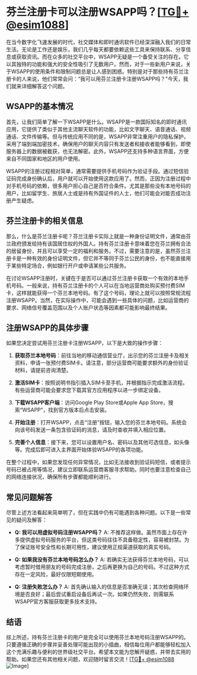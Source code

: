 # 芬兰注册卡可以注册WSAPP吗？[[TG💪+ @esim1088](https://t.me/s/esim1088)]

在当今数字化飞速发展的时代，社交媒体和即时通讯软件已经深深融入我们的日常生活。无论是工作还是娱乐，我们几乎每天都要依赖这些工具来保持联系、分享信息或获取资讯。而在众多的社交平台中，WSAPP无疑是一个备受关注的存在。它以其独特的功能和强大的安全性吸引了无数用户。然而，对于一些新用户来说，关于WSAPP的使用条件和限制问题总是让人感到困惑。特别是对于那些持有芬兰注册卡的人来说，他们常常会问：“我可以用芬兰注册卡注册WSAPP吗？”今天，我们就来详细解答这个问题。

## WSAPP的基本情况

首先，让我们简单了解一下WSAPP是什么。WSAPP是一款国际知名的即时通讯应用，它提供了类似于其他主流聊天软件的功能，比如文字聊天、语音通话、视频通话、文件传输等。但与传统应用不同的是，WSAPP非常注重用户的隐私保护，采用了端到端加密技术，确保用户的聊天内容只有发送者和接收者能够看到，即使服务器上的数据被截获，也无法解密。此外，WSAPP还支持多种语言界面，方便来自不同国家和地区的用户使用。

WSAPP的注册过程相对简单，通常需要提供手机号码作为验证手段。通过短信验证码完成身份确认后，用户就可以开始使用这款应用了。然而，正因为注册过程中对手机号码的依赖，很多用户担心自己是否符合条件。尤其是那些没有本地号码的用户，比如留学生、旅居人士或是持有外国证件的人士，他们可能会对能否成功注册产生疑虑。

## 芬兰注册卡的相关信息

那么，什么是芬兰注册卡呢？芬兰注册卡实际上就是一种身份证明文件，通常由芬兰政府颁发给持有该国居住权的外国人。持有芬兰注册卡意味着您在芬兰拥有合法的居留身份，并且可以享受一定的福利和服务。不过，需要注意的是，虽然芬兰注册卡是一种有效的身份证明文件，但它并不等同于芬兰公民的身份，也不能直接用于某些特定场合，例如银行开户或申请某些公共服务。

在讨论WSAPP注册时，关键在于是否可以通过芬兰注册卡获取一个有效的本地手机号码。一般来说，持有芬兰注册卡的个人可以在当地运营商处购买预付费SIM卡，这样就能获得一个芬兰本地号码。有了这个号码，理论上就可以按照常规流程注册WSAPP。当然，在实际操作中，可能会遇到一些具体的问题，比如运营商的要求、网络信号覆盖范围以及个人账户状态等因素都可能影响最终结果。

## 注册WSAPP的具体步骤

如果您决定尝试用芬兰注册卡注册WSAPP，以下是大致的操作步骤：

1. **获取芬兰本地号码**：前往当地的移动通信营业厅，出示您的芬兰注册卡及相关资料，申请一张预付费SIM卡。请注意，部分运营商可能要求额外的身份验证材料，请提前咨询清楚。
   
2. **激活SIM卡**：按照说明书指引插入SIM卡至手机，并根据指示完成激活流程。有些运营商可能会要求您下载其官方应用程序以进一步绑定设备。

3. **下载WSAPP客户端**：访问Google Play Store或Apple App Store，搜索“WSAPP”，找到官方版本后点击安装。

4. **开始注册**：打开WSAPP，点击“注册”按钮，输入您的芬兰本地号码。系统会向该号码发送一条包含验证码的消息，请及时查收并填入相应位置。

5. **完善个人信息**：接下来，您可以设置用户名、密码以及其他可选信息，如头像等。完成后即可进入主界面开始体验WSAPP的各项功能。

在整个过程中，如果您发现任何异常情况，比如无法接收到验证码短信，或者提示号码已被占用等情况，建议立即联系运营商客服寻求帮助。同时也要注意检查自己的网络连接状况，确保所有步骤都能顺利进行。

## 常见问题解答

尽管上述方法看起来简单明了，但在实践中仍有可能遇到各种问题。以下是一些常见的疑问及解答：

- **Q: 我可以用虚拟号码注册WSAPP吗？**
  A: 不推荐这样做。虽然市面上存在许多提供虚拟号码服务的平台，但这类号码往往不具备稳定性，容易被封禁。为了保证账号安全性和长期可用性，建议使用正规渠道获取的真实号码。

- **Q: 如果我没有芬兰本地号码怎么办？**
  A: 若确实无法获得芬兰本地号码，可以考虑暂时借用朋友的号码完成注册，之后再更换为自己的号码。不过这种方式存在一定风险，最好仅限短期使用。

- **Q: 注册失败怎么办？**
  A: 首先确认输入的信息是否准确无误；其次检查网络环境是否良好；最后尝试重启设备后再试一次。如果仍然失败，则需联系WSAPP官方客服获取更多技术支持。

## 结语

综上所述，持有芬兰注册卡的用户是完全可以使用芬兰本地号码注册WSAPP的。只要遵循正确的步骤并妥善处理可能出现的小插曲，相信每位用户都能够轻松加入这个充满乐趣与便利的世界级社交平台。希望本文能为您解开疑惑，并带去实用的帮助。如果您还有其他相关问题，欢迎随时留言交流！[[TG💪+ @esim1088](https://t.me/s/esim1088) ![Image](https://i.postimg.cc/4NQfJmqS/Snipaste-2025-05-13-00-14-12.png)]